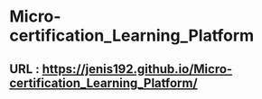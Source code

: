 # Micro-certification_Learning_Platform

## URL : https://jenis192.github.io/Micro-certification_Learning_Platform/
